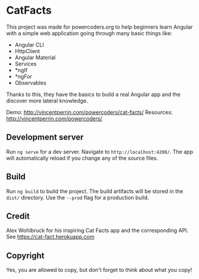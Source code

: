 # CatFacts

This project was made for powercoders.org to help beginners learn Angular with a simple web application going through many basic things like:
- Angular CLI
- HttpClient
- Angular Material
- Services
- *ngIf
- *ngFor
- Observables

Thanks to this, they have the basics to build a real Angular app and the discover more lateral knowledge.

Demo: http://vincentperrin.com/powercoders/cat-facts/
Resources: http://vincentperrin.com/powercoders/

## Development server

Run `ng serve` for a dev server. Navigate to `http://localhost:4200/`. The app will automatically reload if you change any of the source files.

## Build

Run `ng build` to build the project. The build artifacts will be stored in the `dist/` directory. Use the `--prod` flag for a production build.


## Credit

Alex Wohlbruck for his inspiring Cat Facts app and the corresponding API. See https://cat-fact.herokuapp.com

## Copyright

Yes, you are allowed to copy, but don't forget to think about what you copy!